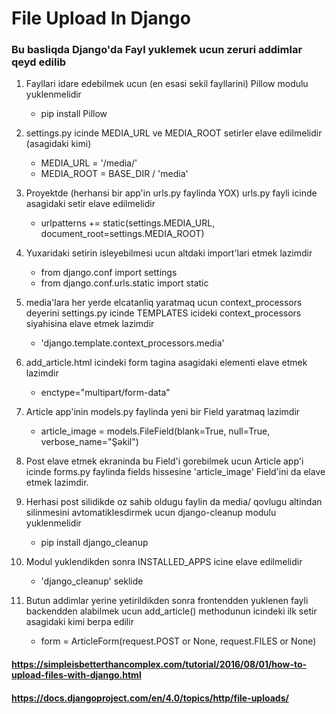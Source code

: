 # File Upload In Django

### Bu basliqda Django'da Fayl yuklemek ucun zeruri addimlar qeyd edilib

1. Fayllari idare edebilmek ucun (en esasi sekil fayllarini) Pillow modulu yuklenmelidir
    * pip install Pillow

2. settings.py icinde MEDIA_URL ve MEDIA_ROOT setirler elave edilmelidir (asagidaki kimi)
    * MEDIA_URL = '/media/'
    * MEDIA_ROOT = BASE_DIR / 'media'

3. Proyektde (herhansi bir app'in urls.py faylinda YOX) urls.py fayli icinde asagidaki setir elave edilmelidir
    * urlpatterns += static(settings.MEDIA_URL, document_root=settings.MEDIA_ROOT)

4. Yuxaridaki setirin isleyebilmesi ucun altdaki import'lari etmek lazimdir
    * from django.conf import settings
    * from django.conf.urls.static import static

5. media'lara her yerde elcatanliq yaratmaq ucun context_processors deyerini settings.py icinde TEMPLATES icideki context_processors siyahisina elave etmek lazimdir
    * 'django.template.context_processors.media'

6. add_article.html icindeki form tagina asagidaki elementi elave etmek lazimdir
    * enctype="multipart/form-data"

7. Article app'inin models.py faylinda yeni bir Field yaratmaq lazimdir
    * article_image = models.FileField(blank=True, null=True, verbose_name="Şəkil")

8. Post elave etmek ekraninda bu Field'i gorebilmek ucun Article app'i icinde forms.py faylinda fields hissesine 'article_image' Field'ini da elave etmek lazimdir.

9. Herhasi post silidikde oz sahib oldugu faylin da media/ qovlugu altindan silinmesini avtomatiklesdirmek ucun django-cleanup modulu yuklenmelidir
    * pip install django_cleanup

10. Modul yuklendikden sonra INSTALLED_APPS icine elave edilmelidir
    * 'django_cleanup' seklide

11. Butun addimlar yerine yetirildikden sonra frontendden yuklenen fayli backendden alabilmek ucun add_article() methodunun icindeki ilk setir asagidaki kimi berpa edilir
    * form = ArticleForm(request.POST or None, request.FILES or None)

#### https://simpleisbetterthancomplex.com/tutorial/2016/08/01/how-to-upload-files-with-django.html
#### https://docs.djangoproject.com/en/4.0/topics/http/file-uploads/